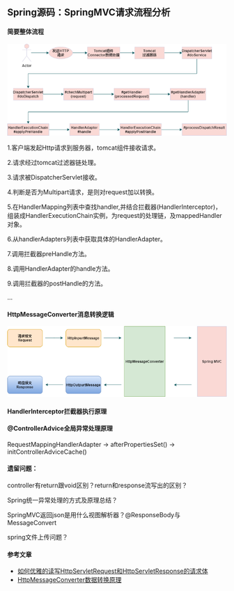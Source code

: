 ## Spring源码：SpringMVC请求流程分析

#### 简要整体流程



![SpringMVC请求流程分析.drawio](../imgs/SpringMVC请求流程分析.drawio.png)



1.客户端发起Http请求到服务器，tomcat组件接收请求。

2.请求经过tomcat过滤器链处理。

3.请求被DispatcherServlet接收。

4.判断是否为Multipart请求，是则对request加以转换。

5.在HandlerMapping列表中查找handler,并结合拦截器(HandlerInterceptor)，组装成HandlerExecutionChain实例，为request的处理链，及mappedHandler对象。

6.从handlerAdapters列表中获取具体的HandlerAdapter。

7.调用拦截器preHandle方法。

8.调用HandlerAdapter的handle方法。

9.调用拦截器的postHandle的方法。

...



#### HttpMessageConverter消息转换逻辑



![SpringMVC报文转换简易流程.drawio](../imgs/SpringMVC报文转换简易流程.drawio.png)



#### HandlerInterceptor拦截器执行原理



#### @ControllerAdvice全局异常处理原理

RequestMappingHandlerAdapter -> afterPropertiesSet() -> initControllerAdviceCache()



#### 遗留问题：

controller有return跟void区别？return和response流写出的区别？

Spring统一异常处理的方式及原理总结？

SpringMVC返回json是用什么视图解析器？@ResponseBody与MessageConvert

spring文件上传问题？



#### 参考文章

- [如何优雅的读写HttpServletRequest和HttpServletResponse的请求体](https://www.cnblogs.com/felordcn/p/15753963.html)
- [HttpMessageConverter数据转换原理](https://cloud.tencent.com/developer/article/1498522)